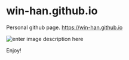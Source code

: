 # win-han.github.io
Personal github page. https://win-han.github.io

![enter image description here](https://github.com/win-han/win-han.github.io/blob/master/img/screenshot.PNG?raw=true)

  Enjoy!
